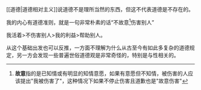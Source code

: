 [[道德|道德相对主义]]说道德不是理所当然的东西，但这不代表道德是不存在的。

我的内心有道德准则，就是一句非常朴素的话“不故意[^1]伤害别人”

[^1]: **故意**指的是已知情或有明显的知情意愿，如果有意愿但不知情，被伤害的人应该提出"我被伤害了"，这种情况下如果不停止伤害且道歉也是"故意伤害"

我活着>不伤害别人>我的利益>帮助别人。

从这个基础出发也可以反推，一方面不理解为什么从古至今有如此多复杂的道德规定，另一方会发现一些普遍世俗道德观是非常奇怪的，特别是与性相关的。